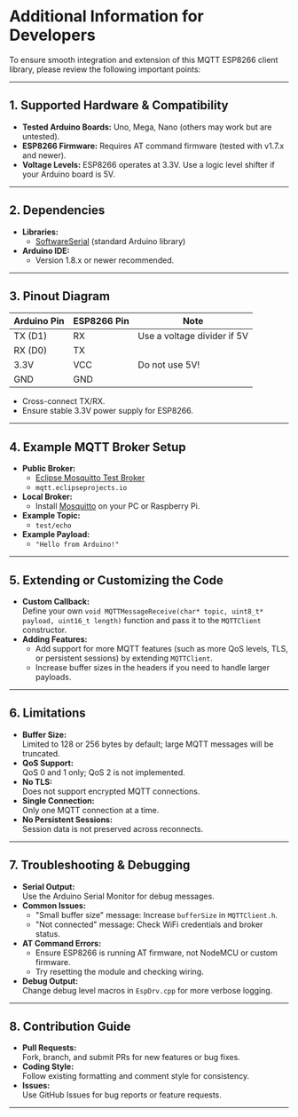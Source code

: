 # Additional Information for Developers

To ensure smooth integration and extension of this MQTT ESP8266 client library, please review the following important points:

---

## 1. Supported Hardware & Compatibility

- **Tested Arduino Boards:** Uno, Mega, Nano (others may work but are untested).
- **ESP8266 Firmware:** Requires AT command firmware (tested with v1.7.x and newer).
- **Voltage Levels:** ESP8266 operates at 3.3V. Use a logic level shifter if your Arduino board is 5V.

---

## 2. Dependencies

- **Libraries:**  
  - [SoftwareSerial](https://www.arduino.cc/en/Reference/softwareSerial) (standard Arduino library)
- **Arduino IDE:**  
  - Version 1.8.x or newer recommended.

---

## 3. Pinout Diagram

| Arduino Pin | ESP8266 Pin | Note                        |
|-------------|-------------|-----------------------------|
| TX (D1)     | RX          | Use a voltage divider if 5V |
| RX (D0)     | TX          |                             |
| 3.3V        | VCC         | Do not use 5V!              |
| GND         | GND         |                             |

- Cross-connect TX/RX.
- Ensure stable 3.3V power supply for ESP8266.

---

## 4. Example MQTT Broker Setup

- **Public Broker:**  
  - [Eclipse Mosquitto Test Broker](https://test.mosquitto.org)
  - `mqtt.eclipseprojects.io`
- **Local Broker:**  
  - Install [Mosquitto](https://mosquitto.org/download/) on your PC or Raspberry Pi.
- **Example Topic:**  
  - `test/echo`
- **Example Payload:**  
  - `"Hello from Arduino!"`

---

## 5. Extending or Customizing the Code

- **Custom Callback:**  
  Define your own `void MQTTMessageReceive(char* topic, uint8_t* payload, uint16_t length)` function and pass it to the `MQTTClient` constructor.
- **Adding Features:**  
  - Add support for more MQTT features (such as more QoS levels, TLS, or persistent sessions) by extending `MQTTClient`.
  - Increase buffer sizes in the headers if you need to handle larger payloads.

---

## 6. Limitations

- **Buffer Size:**  
  Limited to 128 or 256 bytes by default; large MQTT messages will be truncated.
- **QoS Support:**  
  QoS 0 and 1 only; QoS 2 is not implemented.
- **No TLS:**  
  Does not support encrypted MQTT connections.
- **Single Connection:**  
  Only one MQTT connection at a time.
- **No Persistent Sessions:**  
  Session data is not preserved across reconnects.

---

## 7. Troubleshooting & Debugging

- **Serial Output:**  
  Use the Arduino Serial Monitor for debug messages.
- **Common Issues:**  
  - "Small buffer size" message: Increase `bufferSize` in `MQTTClient.h`.
  - "Not connected" message: Check WiFi credentials and broker status.
- **AT Command Errors:**  
  - Ensure ESP8266 is running AT firmware, not NodeMCU or custom firmware.
  - Try resetting the module and checking wiring.
- **Debug Output:**  
  Change debug level macros in `EspDrv.cpp` for more verbose logging.

---

## 8. Contribution Guide

- **Pull Requests:**  
  Fork, branch, and submit PRs for new features or bug fixes.
- **Coding Style:**  
  Follow existing formatting and comment style for consistency.
- **Issues:**  
  Use GitHub Issues for bug reports or feature requests.

---